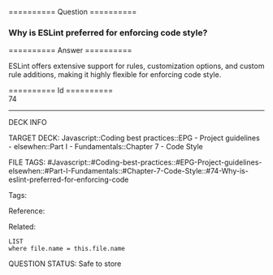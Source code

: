 ========== Question ==========  

### Why is ESLint preferred for enforcing code style?  

========== Answer ==========  

ESLint offers extensive support for rules, customization options, and custom rule additions, making it highly flexible for enforcing code style.

========== Id ==========  
74

---

DECK INFO

TARGET DECK: Javascript::Coding best practices::EPG - Project guidelines - elsewhen::Part I - Fundamentals::Chapter 7 - Code Style

FILE TAGS: #Javascript::#Coding-best-practices::#EPG-Project-guidelines-elsewhen::#Part-I-Fundamentals::#Chapter-7-Code-Style::#74-Why-is-eslint-preferred-for-enforcing-code

Tags:

Reference:

Related:

```dataview
LIST
where file.name = this.file.name
```

QUESTION STATUS: Safe to store
